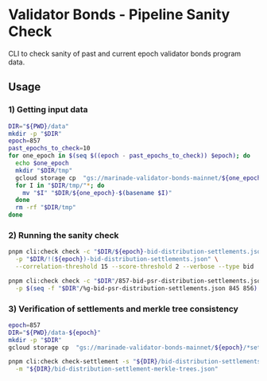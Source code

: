 # Validator Bonds - Pipeline Sanity Check

CLI to check sanity of past and current epoch validator bonds program data.

## Usage

### 1) Getting input data

```bash
DIR="${PWD}/data"
mkdir -p "$DIR"
epoch=857
past_epochs_to_check=10
for one_epoch in $(seq $((epoch - past_epochs_to_check)) $epoch); do
  echo $one_epoch
  mkdir "$DIR/tmp"
  gcloud storage cp  "gs://marinade-validator-bonds-mainnet/${one_epoch}/*settlements.json" "$DIR/tmp/"
  for I in "$DIR/tmp/"*; do
    mv "$I" "$DIR/${one_epoch}-$(basename $I)"
  done
  rm -rf "$DIR/tmp"
done
```

### 2) Running the sanity check

```bash
pnpm cli:check check -c "$DIR/${epoch}-bid-distribution-settlements.json" \
  -p "$DIR/!(${epoch})-bid-distribution-settlements.json" \
  --correlation-threshold 15 --score-threshold 2 --verbose --type bid

pnpm cli:check check -c "$DIR"/857-bid-psr-distribution-settlements.json \
  -p $(seq -f "$DIR"/%g-bid-psr-distribution-settlements.json 845 856) --type psr
```

### 3) Verification of settlements and merkle tree consistency

```bash
epoch=857
DIR="${PWD}/data-${epoch}"
mkdir -p "$DIR"
gcloud storage cp  "gs://marinade-validator-bonds-mainnet/${epoch}/*settlement*.json" "$DIR"

pnpm cli:check check-settlement -s "${DIR}/bid-distribution-settlements.json" \
  -m "${DIR}/bid-distribution-settlement-merkle-trees.json"
```
